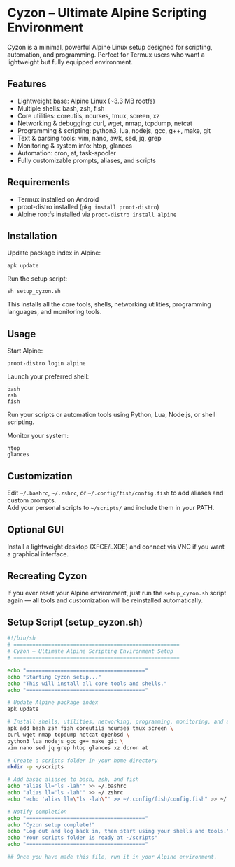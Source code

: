 # Cyzon – Ultimate Alpine Scripting Environment

Cyzon is a minimal, powerful Alpine Linux setup designed for scripting, automation, and programming. Perfect for Termux users who want a lightweight but fully equipped environment.

## Features

- Lightweight base: Alpine Linux (~3.3 MB rootfs)  
- Multiple shells: bash, zsh, fish  
- Core utilities: coreutils, ncurses, tmux, screen, xz  
- Networking & debugging: curl, wget, nmap, tcpdump, netcat  
- Programming & scripting: python3, lua, nodejs, gcc, g++, make, git  
- Text & parsing tools: vim, nano, awk, sed, jq, grep  
- Monitoring & system info: htop, glances  
- Automation: cron, at, task-spooler  
- Fully customizable prompts, aliases, and scripts  

## Requirements

- Termux installed on Android  
- proot-distro installed (`pkg install proot-distro`)  
- Alpine rootfs installed via `proot-distro install alpine`  

## Installation

Update package index in Alpine:

```
apk update
```

Run the setup script:

```
sh setup_cyzon.sh
```

This installs all the core tools, shells, networking utilities, programming languages, and monitoring tools.

## Usage

Start Alpine:

```
proot-distro login alpine
```

Launch your preferred shell:

```
bash
zsh
fish
```

Run your scripts or automation tools using Python, Lua, Node.js, or shell scripting.  

Monitor your system:

```
htop
glances
```

## Customization

Edit `~/.bashrc`, `~/.zshrc`, or `~/.config/fish/config.fish` to add aliases and custom prompts.  
Add your personal scripts to `~/scripts/` and include them in your PATH.

## Optional GUI

Install a lightweight desktop (XFCE/LXDE) and connect via VNC if you want a graphical interface.

## Recreating Cyzon

If you ever reset your Alpine environment, just run the `setup_cyzon.sh` script again — all tools and customization will be reinstalled automatically.

## Setup Script (setup_cyzon.sh)

```sh
#!/bin/sh
# =====================================================
# Cyzon – Ultimate Alpine Scripting Environment Setup
# =====================================================

echo "======================================"
echo "Starting Cyzon setup..."
echo "This will install all core tools and shells."
echo "======================================"

# Update Alpine package index
apk update

# Install shells, utilities, networking, programming, monitoring, and automation tools
apk add bash zsh fish coreutils ncurses tmux screen \
curl wget nmap tcpdump netcat-openbsd \
python3 lua nodejs gcc g++ make git \
vim nano sed jq grep htop glances xz dcron at

# Create a scripts folder in your home directory
mkdir -p ~/scripts

# Add basic aliases to bash, zsh, and fish
echo "alias ll='ls -lah'" >> ~/.bashrc
echo "alias ll='ls -lah'" >> ~/.zshrc
echo "echo 'alias ll=\"ls -lah\"' >> ~/.config/fish/config.fish" >> ~/.config/fish/config.fish

# Notify completion
echo "======================================"
echo "Cyzon setup complete!"
echo "Log out and log back in, then start using your shells and tools."
echo "Your scripts folder is ready at ~/scripts"
echo "======================================"

## Once you have made this file, run it in your Alpine environment.
